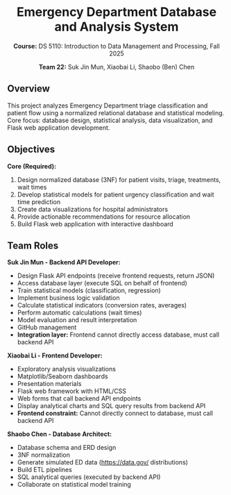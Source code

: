 <div align="center">

# Emergency Department Database and Analysis System

**Course:** DS 5110: Introduction to Data Management and Processing, Fall 2025

**Team 22:** Suk Jin Mun, Xiaobai Li, Shaobo (Ben) Chen

</div>

## Overview

This project analyzes Emergency Department triage classification and patient flow using a normalized relational database and statistical modeling. Core focus: database design, statistical analysis, data visualization, and Flask web application development.

## Objectives

**Core (Required):**
1. Design normalized database (3NF) for patient visits, triage, treatments, wait times
2. Develop statistical models for patient urgency classification and wait time prediction
3. Create data visualizations for hospital administrators
4. Provide actionable recommendations for resource allocation
5. Build Flask web application with interactive dashboard

## Team Roles

**Suk Jin Mun - Backend API Developer:**
- Design Flask API endpoints (receive frontend requests, return JSON)
- Access database layer (execute SQL on behalf of frontend)
- Train statistical models (classification, regression)
- Implement business logic validation
- Calculate statistical indicators (conversion rates, averages)
- Perform automatic calculations (wait times)
- Model evaluation and result interpretation
- GitHub management
- **Integration layer:** Frontend cannot directly access database, must call backend API

**Xiaobai Li - Frontend Developer:**
- Exploratory analysis visualizations
- Matplotlib/Seaborn dashboards
- Presentation materials
- Flask web framework with HTML/CSS
- Web forms that call backend API endpoints
- Display analytical charts and SQL query results from backend API
- **Frontend constraint:** Cannot directly connect to database, must call backend API

**Shaobo Chen - Database Architect:**
- Database schema and ERD design
- 3NF normalization
- Generate simulated ED data (https://data.gov/ distributions)
- Build ETL pipelines
- SQL analytical queries (executed by backend API)
- Collaborate on statistical model training
